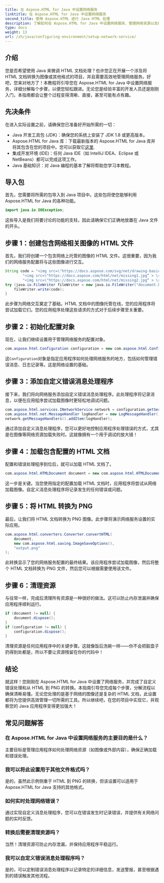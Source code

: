 ```yaml
---
title: 在 Aspose.HTML for Java 中设置网络服务
linktitle: 在 Aspose.HTML for Java 中设置网络服务
second_title: 使用 Aspose.HTML 进行 Java HTML 处理
description: 了解如何在 Aspose.HTML for Java 中设置网络服务、管理网络资源以及使用自定义错误处理将 HTML 转换为 PNG。
type: docs
weight: 13
url: /zh/java/configuring-environment/setup-network-service/
---
```

## 介绍
您是否希望使用 Java 来微调 HTML 文档处理？也许您正在开展一个涉及将 HTML 文档转换为图像或其他格式的项目，并且需要高效地管理网络服务。好吧，您来对地方了！本教程将引导您在 Aspose.HTML for Java 中设置网络服务，详细分解每个步骤，以便您轻松跟进。无论您是经验丰富的开发人员还是刚刚入门，本指南都会让整个过程变得清晰、直接，甚至可能有点有趣。
## 先决条件
在进入实际设置之前，请确保您已准备好开始所需的一切：
- Java 开发工具包 (JDK)：确保您的系统上安装了 JDK 1.8 或更高版本。
-  Aspose.HTML for Java 库：下载最新版本的 Aspose.HTML for Java 库并将其包含在您的项目中。您可以获取它[这里](https://releases.aspose.com/html/java/).
- 集成开发环境 (IDE)：任何 Java IDE（如 IntelliJ IDEA、Eclipse 或 NetBeans）都可以完成这项工作。
- Java 基础知识：对 Java 编程的基本了解将帮助您学习本教程。
## 导入包
首先，您需要将所需的包导入到 Java 项目中。这些包将使您能够利用 Aspose.HTML for Java 的各种功能。
```java
import java.io.IOException;
```
这些导入是我们将要讨论的功能的支柱，因此请确保它们正确地放置在 Java 文件的开头。

## 步骤 1：创建包含网络相关图像的 HTML 文件
首先，我们将创建一个包含网络上托管的图像的 HTML 文件。这很重要，因为我们的网络服务配置将与这些图像进行交互。
```java
String code = "<img src=\"https://docs.aspose.com/svg/net/drawing-basics/filters-and-gradients/park.jpg\" >\r\n" +
		"<img src=\"https://docs.aspose.com/html/net/missing1.jpg“ > \r\n”+
		"<img src=\"https://docs.aspose.com/html/net/missing2.jpg“ > \r\n”；
try (java.io.FileWriter fileWriter = new java.io.FileWriter("document.html")) {
	fileWriter.write(code);
}
```
此步骤为网络交互奠定了基础。HTML 文档中的图像托管在线，您的应用程序将尝试加载它们。您的应用程序处理这些请求的方式对于后续步骤至关重要。
## 步骤 2：初始化配置对象
现在，让我们继续设置用于管理网络服务的配置对象。
```java
com.aspose.html.Configuration configuration = new com.aspose.html.Configuration();
```
这`Configuration`对象是指定应用程序如何处理网络服务的地方，包括如何管理错误消息、日志记录等。这是网络设置的基础。
## 步骤 3：添加自定义错误消息处理程序
接下来，我们将向网络服务添加自定义错误消息处理程序。此处理程序将记录消息，以便在应用程序尝试加载图像时更轻松地调试问题。
```java
com.aspose.html.services.INetworkService network = configuration.getService(com.aspose.html.services.INetworkService.class);
com.aspose.html.net.MessageHandler logHandler = new LogMessageHandler();
network.getMessageHandlers().addItem(logHandler);
```

通过添加自定义消息处理程序，您可以更好地控制应用程序处理错误的方式，尤其是在图像等网络资源加载失败时。这就像拥有一个用于调试的放大镜！
## 步骤 4：加载包含配置的 HTML 文档

配置和错误处理程序到位后，就可以加载 HTML 文档了。
```java
com.aspose.html.HTMLDocument document = new com.aspose.html.HTMLDocument("document.html", configuration);
```
这一步是关键。当您使用指定的配置加载 HTML 文档时，应用程序将尝试从网络加载图像。自定义消息处理程序将记录发生的任何错误或问题。
## 步骤 5：将 HTML 转换为 PNG
最后，让我们将 HTML 文档转换为 PNG 图像。此步骤将演示网络服务设置的实际应用。
```java
com.aspose.html.converters.Converter.convertHTML(
	document,
	new com.aspose.html.saving.ImageSaveOptions(),
	"output.png"
);
```
此转换显示了您的网络服务配置的最终结果。该应用程序尝试加载图像，然后将整个 HTML 文档转换为 PNG 文件，然后您可以根据需要使用该文件。
## 步骤 6：清理资源
与往常一样，完成后清理所有资源是一种很好的做法。这可以防止内存泄漏并确保应用程序顺利运行。
```java
if (document != null) {
	document.dispose();
}
if (configuration != null) {
	configuration.dispose();
}
```
清理资源是任何应用程序中的关键步骤。这就像饭后洗碗一样——你不会把脏盘子扔得到处都是，所以不要让资源残留在你的代码中！

## 结论
就这样！您刚刚在 Aspose.HTML for Java 中设置了网络服务，并完成了自定义错误处理和从 HTML 到 PNG 的转换。本指南引导您完成每个步骤，分解流程以确保清晰易懂。无论您处理的是基于网络的图像还是复杂的 HTML 文档，此设置都将为您提供高效管理一切所需的工具。所以继续吧，在您的项目中实现它，并观察您的 Java 应用程序变得更加强大！
## 常见问题解答
### 在 Aspose.HTML for Java 中设置网络服务的主要目的是什么？  
主要目标是管理应用程序如何处理网络资源（如图像或外部内容），确保正确加载和错误处理。
### 我可以将此设置用于其他文件格式吗？  
是的，虽然此示例侧重于 HTML 到 PNG 的转换，但该设置可以适用于 Aspose.HTML for Java 支持的其他格式。
### 如何实时处理网络错误？  
通过实现自定义消息处理程序，您可以在错误发生时记录错误，并提供有关网络问题的实时反馈。
### 转换后需要清理资源吗？  
当然！清理资源可防止内存泄漏，并保持应用程序平稳运行。
### 我可以自定义错误消息处理程序吗？  
是的，可以定制错误消息处理程序以记录特定的详细信息，发送警报，甚至根据遇到的错误触发其他流程。